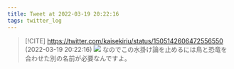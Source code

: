 ```yaml
---
title: Tweet at 2022-03-19 20:22:16
tags: twitter_log
---
```


> [!CITE] https://twitter.com/kaisekiriu/status/1505142606472556550 (2022-03-19 20:22:16)
> ![](https://twitter.com/kaisekiriu/status/1505142606472556550)
> なのでこの水掛け論を止めるには鳥と恐竜を合わせた別の名前が必要なんですよ。
